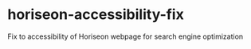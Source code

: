 # horiseon-accessibility-fix
Fix to accessibility of Horiseon webpage for search engine optimization 
